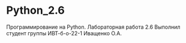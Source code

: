 # Python_2.6
Программирование на Python. Лабораторная работа 2.6
Выполнил студент группы ИВТ-б-о-22-1 Иващенко О.А.